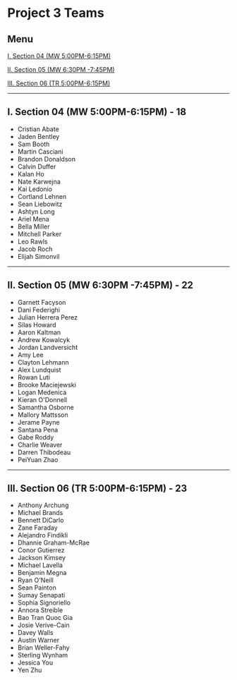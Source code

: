 # Project 3 Teams

## Menu

[I. Section 04 (MW 5:00PM-6:15PM)](#i-section-04-mw-500pm-615pm---18)

[II. Section 05 (MW 6:30PM -7:45PM)](#ii-section-05-mw-630pm--745pm---22)

[III. Section 06 (TR 5:00PM-6:15PM)](#iii-section-06-tr-500pm-615pm---23)

---

## I. Section 04 (MW 5:00PM-6:15PM) - 18

- Cristian Abate
- Jaden Bentley
- Sam Booth
- Martin Casciani
- Brandon Donaldson
- Calvin Duffer
- Kalan Ho
- Nate Karwejna
- Kai Ledonio
- Cortland Lehnen
- Sean Liebowitz
- Ashtyn Long
- Ariel Mena
- Bella Miller
- Mitchell Parker
- Leo Rawls
- Jacob Roch
- Elijah Simonvil

---

## II. Section 05 (MW 6:30PM -7:45PM) - 22

- Garnett Facyson
- Dani Federighi
- Julian Herrera Perez
- Silas Howard
- Aaron Kaltman
- Andrew Kowalcyk
- Jordan Landversicht
- Amy Lee
- Clayton Lehmann
- Alex Lundquist
- Rowan Luti
- Brooke Maciejewski
- Logan Medenica
- Kieran O'Donnell
- Samantha Osborne
- Mallory Mattsson
- Jerame Payne
- Santana Pena
- Gabe Roddy
- Charlie Weaver
- Darren Thibodeau
- PeiYuan Zhao


---

## III. Section 06 (TR 5:00PM-6:15PM) - 23

- Anthony Archung
- Michael Brands
- Bennett DiCarlo
- Zane Faraday
- Alejandro Findikli
- Dhannie Graham-McRae
- Conor Gutierrez
- Jackson Kimsey
- Michael Lavella
- Benjamin Megna
- Ryan O'Neill
- Sean Painton
- Sumay Senapati
- Sophia Signoriello
- Annora Streible
- Bao Tran Quoc Gia
- Josie Verive-Cain
- Davey Walls
- Austin Warner
- Brian Weller-Fahy
- Sterling Wynham
- Jessica You
- Yen Zhu
